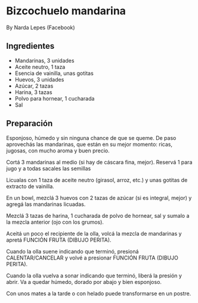 # Bizcochuelo mandarina

By Narda Lepes (Facebook)

## Ingredientes

- Mandarinas, 3 unidades
- Aceite neutro, 1 taza
- Esencia de vainilla, unas gotitas
- Huevos, 3 unidades
- Azúcar, 2 tazas
- Harina, 3 tazas
- Polvo para hornear, 1 cucharada
- Sal

## Preparación

Esponjoso, húmedo y sin ninguna chance de que se queme. De paso aprovechás las mandarinas, que están en su mejor momento: ricas, jugosas, con mucho aroma y buen precio.

Cortá 3 mandarinas al medio (si hay de cáscara fina, mejor). Reservá 1 para jugo y a todas sacales las semillas

Licualas con 1 taza de aceite neutro (girasol, arroz, etc.) y unas gotitas de extracto de vainilla. 

En un bowl, mezclá 3 huevos con 2 tazas de azúcar (si es integral, mejor) y agregá las mandarinas licuadas.

Mezclá 3 tazas de harina, 1 cucharada de polvo de hornear, sal y sumalo a la mezcla anterior (ojo con los grumos).

Aceitá un poco el recipiente de la olla, volcá la mezcla de mandarinas y apretá FUNCIÓN FRUTA (DIBUJO PERITA).

Cuando la olla suene indicando que terminó, presioná CALENTAR/CANCELAR y volvé a presionar FUNCIÓN FRUTA (DIBUJO PERITA).

Cuando la olla vuelva a sonar indicando que terminó, liberá la presión y abrir. Va a quedar húmedo, dorado por abajo y bien esponjoso. 

Con unos mates a la tarde o con helado puede transformarse en un postre. 
